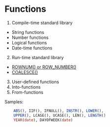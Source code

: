 # Functions

1. Compile-time standard library
 * String functions
 * Number functions
 * Logical functions
 * Date-time functions
2. Run-time standard library
 * [ROWNUM() or ROW_NUMBER()](ROWNUM)
 * [COALESCE()](Coalesce)
3. User-defined functions
4. Into-functions
5. From-functions

Samples:
```sql
    ABS(), IIF(), IFNULL(), INSTR(), LOWER(), 
    UPPER(), LCASE(), UCASE(), LEN(), LENGTH()
    YEAR(date), DAYOFWEEK(date)
```


